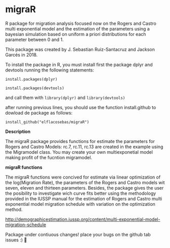 # migraR
R package for migration analysis focused now on the Rogers and Castro multi exponential model and the estimation of the parameters using a bayesian simulation based on uniform a priori distributions for each parameter between 0 and 1. 


This package was created by J. Sebastian Ruiz-Santacruz and Jackson Garcés in 2018.

To install the package in R, you must install first the package dplyr and devtools running the following statements:

`install.packages(dplyr)`

`install.packages(devtools)`

and call them with `library(dplyr)` and `library(devtools)`

after running previous lines, you should use the function install.github to dowload de package as follows:

`install_github("elflacosebas/migraR")`

**Description**

The migraR package provides functions for estimate the parameters for Rogers and Castro Models: 
rc.7, rc.11, rc.13 are created in the example using the Migramodel class. You may create your own multiexponetial model making 
profit of the fucntion migramodel.

**migraR functions**

The migraR functions were concived for estimate via linear optimization of the log(Migration Rate), the parameters of 
the Rogers and Castro models wit seven, eleven and thirteen parameters. Besides, the package 
gives the user the posibility to investigate wich curve fits better using the methodology provided 
in the IUSSP manual for the estimation of Rogers and Castro multi exponential model migration 
schedule with variation on the optimization method.

http://demographicestimation.iussp.org/content/multi-exponential-model-migration-schedule


Package under contiuous changes! place your bugs on the github tab issues :) :rocket:

